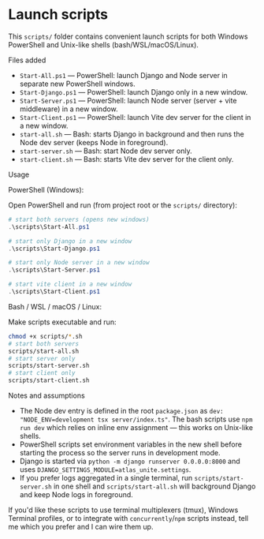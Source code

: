 # Launch scripts

This `scripts/` folder contains convenient launch scripts for both Windows PowerShell and Unix-like shells (bash/WSL/macOS/Linux).

Files added

- `Start-All.ps1` — PowerShell: launch Django and Node server in separate new PowerShell windows.
- `Start-Django.ps1` — PowerShell: launch Django only in a new window.
- `Start-Server.ps1` — PowerShell: launch Node server (server + vite middleware) in a new window.
- `Start-Client.ps1` — PowerShell: launch Vite dev server for the client in a new window.
- `start-all.sh` — Bash: starts Django in background and then runs the Node dev server (keeps Node in foreground).
- `start-server.sh` — Bash: start Node dev server only.
- `start-client.sh` — Bash: starts Vite dev server for the client only.

Usage

PowerShell (Windows):

Open PowerShell and run (from project root or the `scripts/` directory):

```powershell
# start both servers (opens new windows)
.\scripts\Start-All.ps1

# start only Django in a new window
.\scripts\Start-Django.ps1

# start only Node server in a new window
.\scripts\Start-Server.ps1

# start vite client in a new window
.\scripts\Start-Client.ps1
```

Bash / WSL / macOS / Linux:

Make scripts executable and run:

```bash
chmod +x scripts/*.sh
# start both servers
scripts/start-all.sh
# start server only
scripts/start-server.sh
# start client only
scripts/start-client.sh
```

Notes and assumptions

- The Node dev entry is defined in the root `package.json` as `dev: "NODE_ENV=development tsx server/index.ts"`. The bash scripts use `npm run dev` which relies on inline env assignment — this works on Unix-like shells.
- PowerShell scripts set environment variables in the new shell before starting the process so the server runs in development mode.
- Django is started via `python -m django runserver 0.0.0.0:8000` and uses `DJANGO_SETTINGS_MODULE=atlas_unite.settings`.
- If you prefer logs aggregated in a single terminal, run `scripts/start-server.sh` in one shell and `scripts/start-all.sh` will background Django and keep Node logs in foreground.

If you'd like these scripts to use terminal multiplexers (tmux), Windows Terminal profiles, or to integrate with `concurrently`/`npm` scripts instead, tell me which you prefer and I can wire them up.
